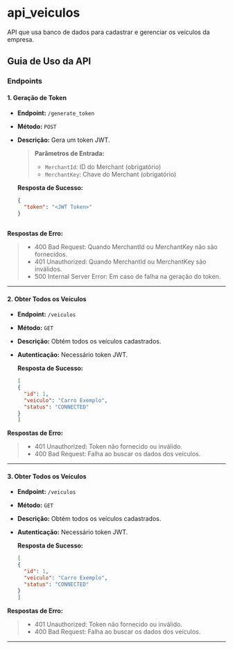 # api_veiculos
API que usa banco de dados para cadastrar e gerenciar os veículos da empresa.

## Guia de Uso da API

### Endpoints

#### 1. Geração de Token
- **Endpoint:** `/generate_token`
- **Método:** `POST`
- **Descrição:** Gera um token JWT.

  > **Parâmetros de Entrada:**
  > - `MerchantId`: ID do Merchant (obrigatório)
  > - `MerchantKey`: Chave do Merchant (obrigatório)

  **Resposta de Sucesso:**
  ```json
  {
    "token": "<JWT Token>"
  }
 
 **Respostas de Erro:**
> - 400 Bad Request: Quando MerchantId ou MerchantKey não são fornecidos.
> - 401 Unauthorized: Quando MerchantId ou MerchantKey são inválidos.
> - 500 Internal Server Error: Em caso de falha na geração do token.

---
#### 2. Obter Todos os Veículos
- **Endpoint:** `/veiculos`
- **Método:** `GET`
- **Descrição:** Obtém todos os veículos cadastrados.
- **Autenticação:** Necessário token JWT.

  **Resposta de Sucesso:**
     ```json
     [
     {
       "id": 1,
       "veiculo": "Carro Exemplo",
       "status": "CONNECTED"
     }
   ]
**Respostas de Erro:**
 > - 401 Unauthorized: Token não fornecido ou inválido.
 > - 400 Bad Request: Falha ao buscar os dados dos veículos.

---
#### 3. Obter Todos os Veículos
- **Endpoint:** `/veiculos`
- **Método:** `GET`
- **Descrição:** Obtém todos os veículos cadastrados.
- **Autenticação:** Necessário token JWT.

  **Resposta de Sucesso:**
     ```json
     [
     {
       "id": 1,
       "veiculo": "Carro Exemplo",
       "status": "CONNECTED"
     }
   ]
**Respostas de Erro:**
 > - 401 Unauthorized: Token não fornecido ou inválido.
 > - 400 Bad Request: Falha ao buscar os dados dos veículos.

---

